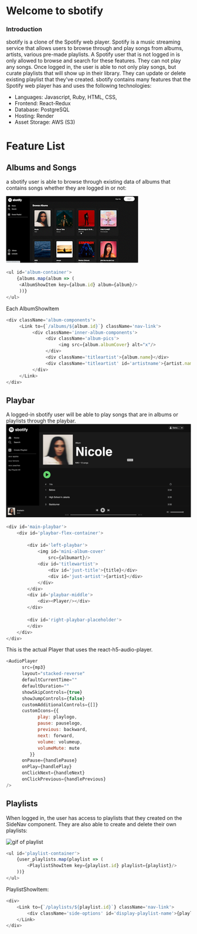 # Welcome to sbotify

### Introduction

sbotify is a clone of the Spotify web player. Spotify is a music streaming service that allows users to browse through and play songs from albums, artists, various pre-made playlists. A Spotify user that is not logged in is only allowed to browse and search for these features. They can not play any songs. Once logged in, the user is able to not only play songs, but curate playlists that will show up in their library. They can update or delete existing playlist that they've created. sbotify contains many features that the Spotify web player has and uses the following technologies:

* Languages: Javascript, Ruby, HTML, CSS,
* Frontend: React-Redux
* Database: PostgreSQL
* Hosting: Render
* Asset Storage: AWS (S3)

# Feature List
## Albums and Songs
a sbotify user is able to browse through existing data of albums that contains songs whether they are logged in or not:

![gif of album](app/assets/album-song.gif)

``` javascript
<ul id='album-container'>
    {albums.map(album => (
     <AlbumShowItem key={album.id} album={album}/>
     ))}
</ul>
```

Each AlbumShowItem
``` javascript
<div className='album-components'>
     <Link to={`/albums/${album.id}`} className='nav-link'>
          <div className='inner-album-components'>
               <div className='album-pics'>
                    <img src={album.albumCover} alt="x"/>
               </div>
               <div className='titleartist'>{album.name}</div>
               <div className='titleartist' id='artistname'>{artist.name}</div>
          </div>
     </Link>
</div>
```
## Playbar
A logged-in sbotify user will be able to play songs that are in albums or playlists through the playbar. 
![playbar](app/assets/playbar.png)
``` javascript
<div id='main-playbar'>
    <div id='playbar-flex-container'>

        <div id='left-playbar'>
            <img id='mini-album-cover'
                src={albumart}/>
            <div id='titlewartist'>
                <div id='just-title'>{title}</div>
                <div id='just-artist'>{artist}</div>
            </div>
        </div>
        <div id='playbar-middle'>
            <div><Player/></div>
        </div>

        <div id='right-playbar-placeholder'>
        </div>
    </div>
</div>
```
This is the actual Player that uses the react-h5-audio-player.

``` javascript
<AudioPlayer
      src={mp3}
      layout="stacked-reverse"
      defaultCurrentTime="" 
      defaultDuration="" 
      showSkipControls={true}
      showJumpControls={false}
      customAdditionalControls={[]}
      customIcons={{
            play: playlogo,
            pause: pauselogo,
            previous: backward,
            next: forward,
            volume: volumeup,
            volumeMute: mute
         }} 
      onPause={handlePause}
      onPlay={handlePlay}
      onClickNext={handleNext}
      onClickPrevious={handlePrevious}
/>
```
## Playlists
When logged in, the user has access to playlists that they created on the SideNav component. They are also able to create and delete their own playlists:

![gif of playlist](app/assets/playlist.gif)
``` javascript
<ul id='playlist-container'>
    {user_playlists.map(playlist => (
        <PlaylistShowItem key={playlist.id} playlist={playlist}/>
    ))}
</ul>
```
PlaylistShowItem:
``` javascript
<div>
    <Link to={`/playlists/${playlist.id}`} className='nav-link'>
        <div className='side-options' id='display-playlist-name'>{playlist.name}</div>
    </Link>
</div>
```

